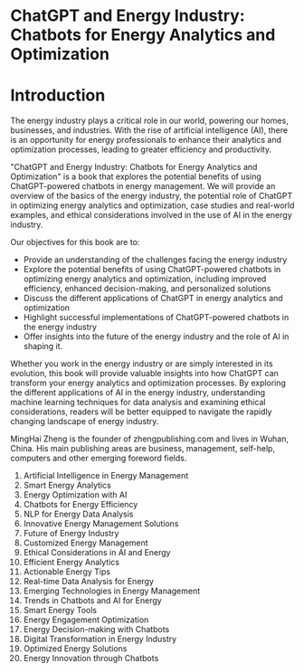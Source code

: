 # ChatGPT and Energy Industry: Chatbots for Energy Analytics and Optimization

# Introduction

The energy industry plays a critical role in our world, powering our homes, businesses, and industries. With the rise of artificial intelligence (AI), there is an opportunity for energy professionals to enhance their analytics and optimization processes, leading to greater efficiency and productivity.

"ChatGPT and Energy Industry: Chatbots for Energy Analytics and Optimization" is a book that explores the potential benefits of using ChatGPT-powered chatbots in energy management. We will provide an overview of the basics of the energy industry, the potential role of ChatGPT in optimizing energy analytics and optimization, case studies and real-world examples, and ethical considerations involved in the use of AI in the energy industry.

Our objectives for this book are to:

* Provide an understanding of the challenges facing the energy industry
* Explore the potential benefits of using ChatGPT-powered chatbots in optimizing energy analytics and optimization, including improved efficiency, enhanced decision-making, and personalized solutions
* Discuss the different applications of ChatGPT in energy analytics and optimization
* Highlight successful implementations of ChatGPT-powered chatbots in the energy industry
* Offer insights into the future of the energy industry and the role of AI in shaping it.

Whether you work in the energy industry or are simply interested in its evolution, this book will provide valuable insights into how ChatGPT can transform your energy analytics and optimization processes. By exploring the different applications of AI in the energy industry, understanding machine learning techniques for data analysis and examining ethical considerations, readers will be better equipped to navigate the rapidly changing landscape of energy industry.

MingHai Zheng is the founder of zhengpublishing.com and lives in Wuhan, China. His main publishing areas are business, management, self-help, computers and other emerging foreword fields.





1. Artificial Intelligence in Energy Management
2. Smart Energy Analytics
3. Energy Optimization with AI
4. Chatbots for Energy Efficiency
5. NLP for Energy Data Analysis
6. Innovative Energy Management Solutions
7. Future of Energy Industry
8. Customized Energy Management
9. Ethical Considerations in AI and Energy
10. Efficient Energy Analytics
11. Actionable Energy Tips
12. Real-time Data Analysis for Energy
13. Emerging Technologies in Energy Management
14. Trends in Chatbots and AI for Energy
15. Smart Energy Tools
16. Energy Engagement Optimization
17. Energy Decision-making with Chatbots
18. Digital Transformation in Energy Industry
19. Optimized Energy Solutions
20. Energy Innovation through Chatbots

